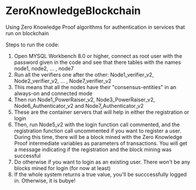 # ZeroKnowledgeBlockchain
Using Zero Knowledge Proof algorithms for authentication in services that run on blockchain

Steps to run the code:
  1. Open MYSQL Workbench 8.0 or higher, connect as root user with the password given in the code and see that there tables with the names      node1, node2, ... , node7
  2. Run all the verifiers one after the other: Node1_verifier_v2, Node2_verifier_v2, ... , Node7_verifier_v2
  3. This means that all the nodes have their "consensus-entities" in an always-on and connected mode
  4. Then run Node1_PowerRaiser_v2, Node3_PowerRaiser_v2, Node6_Authenticator_v2 and Node7_Authenticator_v2
  5. These are the container servers that will help in either the registration or login
  6. Then, run Node5_v2 with the login function call commented, and the registration function call uncommented if you want to register a        user. During this time, there will be a block mined with the Zero Knowledge Proof intermediate variables as parameters of                  transactions. You will get a message indicating if the registration and the block mining was successful 
  7. Do otherwise if you want to login as an existing user. There won't be any blocks mined for login (for now at least)
  8. If the whole system returns a true value, you'll be succcessfully logged in. Otherwise, it is bubye!
